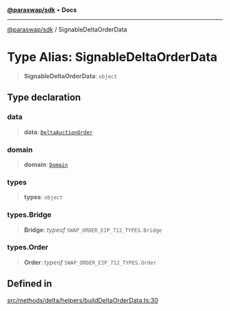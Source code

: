 [**@paraswap/sdk**](../README.md) • **Docs**

***

[@paraswap/sdk](../globals.md) / SignableDeltaOrderData

# Type Alias: SignableDeltaOrderData

> **SignableDeltaOrderData**: `object`

## Type declaration

### data

> **data**: [`DeltaAuctionOrder`](DeltaAuctionOrder.md)

### domain

> **domain**: [`Domain`](../-internal-/type-aliases/Domain.md)

### types

> **types**: `object`

### types.Bridge

> **Bridge**: *typeof* `SWAP_ORDER_EIP_712_TYPES.Bridge`

### types.Order

> **Order**: *typeof* `SWAP_ORDER_EIP_712_TYPES.Order`

## Defined in

[src/methods/delta/helpers/buildDeltaOrderData.ts:30](https://github.com/paraswap/paraswap-sdk/blob/master/src/methods/delta/helpers/buildDeltaOrderData.ts#L30)

